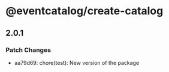 # @eventcatalog/create-catalog

## 2.0.1

### Patch Changes

- aa79d69: chore(test): New version of the package
